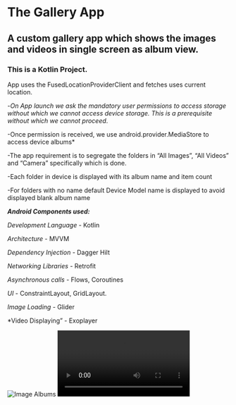 # The Gallery App

## A custom gallery app which shows the images and videos in single screen as album view.

### This is a Kotlin Project.

App uses the FusedLocationProviderClient and fetches uses current location.

-*On App launch we ask the mandatory user permissions to access storage without which we cannot access device storage. 
This is a prerequisite without which we cannot proceed*.
 
-Once permission is received, we use android.provider.MediaStore to access device albums*

-The app requirement is to segregate the folders in “All Images”, “All Videos” and “Camera” specifically which is done.

-Each folder in device is displayed with its album name and item count

-For folders with no name default Device Model name is displayed to avoid displayed blank album name

***Android Components used:***

*Development Language* - Kotlin

*Architecture* - MVVM

*Dependency Injection* - Dagger Hilt

*Networking Libraries* - Retrofit

*Asynchronous calls* - Flows, Coroutines

*UI* - ConstraintLayout, GridLayout.

*Image Loading* - Glider

*Video Displaying” - Exoplayer

![Image Albums](./images/gallery.png)    ![Loading Videos](./images/video.mp4)
